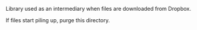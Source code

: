 Library used as an intermediary when files are downloaded from Dropbox.

If files start piling up, purge this directory.
